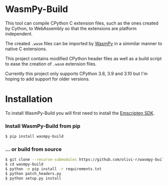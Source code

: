# WasmPy-Build

This tool can compile CPython C extension files, such as the ones created by Cython, to WebAssembly so that the extensions are platform independent.

The created `.wasm` files can be imported by [WasmPy](https://github.com/olivi-r/wasmpy) in a simmilar manner to native C extensions.

This project contains modified CPython header files as well as a build script to ease the creation of `.wasm` extension files.

Currently this project only supports CPython 3.8, 3.9 and 3.10 but I'm hoping to add support for older versions.

# Installation

To install WasmPy-Build you will first need to install the [Emscripten SDK](https://emscripten.org/docs/getting_started/downloads.html#installation-instructions).

### Install WasmPy-Build from pip

```bash
$ pip install wasmpy-build
```

### ... or build from source

```bash
$ git clone --recurse-submodules https://github.com/olivi-r/wasmpy-build
$ cd wasmpy-build
$ python -m pip install -r requirements.txt
$ python patch_headers.py
$ python setup.py install
```
